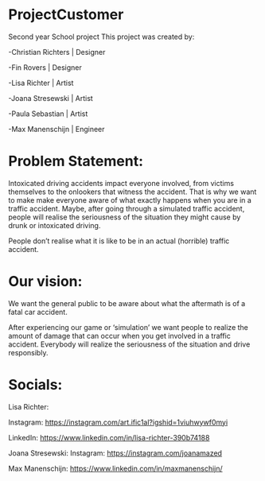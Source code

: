 # ProjectCustomer
Second year School project
This project was created by:

-Christian Richters | Designer

-Fin Rovers | Designer

-Lisa Richter | Artist

-Joana Stresewski | Artist

-Paula Sebastian | Artist

-Max Manenschijn | Engineer

# Problem Statement:
Intoxicated driving accidents impact everyone involved, from victims themselves to the onlookers that witness the accident.
That is why we want to make make everyone aware of what exactly happens when you are in a traffic accident. Maybe, after going through a simulated traffic accident, people will realise the seriousness of the situation they might cause by drunk or intoxicated driving.

People don’t realise what it is like to be in an actual (horrible) traffic accident.

# Our vision:

We want the general public to be aware about what the aftermath is of a fatal car accident.

After experiencing our game or ‘simulation’ we want people to realize the amount of damage that can occur when you get involved in a traffic accident. Everybody will realize the seriousness of the situation and drive responsibly.

# Socials:
Lisa Richter: 

Instagram: https://instagram.com/art.ific1al?igshid=1viuhwywf0myi

LinkedIn: https://www.linkedin.com/in/lisa-richter-390b74188

Joana Stresewski:
Instagram: https://instagram.com/joanamazed

Max Manenschijn:
https://www.linkedin.com/in/maxmanenschijn/

